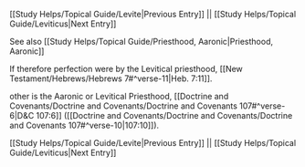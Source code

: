 [[Study Helps/Topical Guide/Levite|Previous Entry]]  ||  [[Study Helps/Topical Guide/Leviticus|Next Entry]]

 See also [[Study Helps/Topical Guide/Priesthood, Aaronic|Priesthood, Aaronic]]

 If therefore perfection were by the Levitical priesthood, [[New Testament/Hebrews/Hebrews 7#^verse-11|Heb. 7:11]].

 other is the Aaronic or Levitical Priesthood, [[Doctrine and Covenants/Doctrine and Covenants/Doctrine and Covenants 107#^verse-6|D&C 107:6]] ([[Doctrine and Covenants/Doctrine and Covenants/Doctrine and Covenants 107#^verse-10|107:10]]).

[[Study Helps/Topical Guide/Levite|Previous Entry]]  ||  [[Study Helps/Topical Guide/Leviticus|Next Entry]]